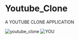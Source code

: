 # Youtube_Clone
A YOUTUBE CLONE APPLICATION

![youtube_clone](https://user-images.githubusercontent.com/60876387/88201786-86969480-cc65-11ea-9544-13e6c15333aa.png)
![YOU](https://user-images.githubusercontent.com/60876387/88201790-88605800-cc65-11ea-8a1e-524d9ab24987.PNG)

